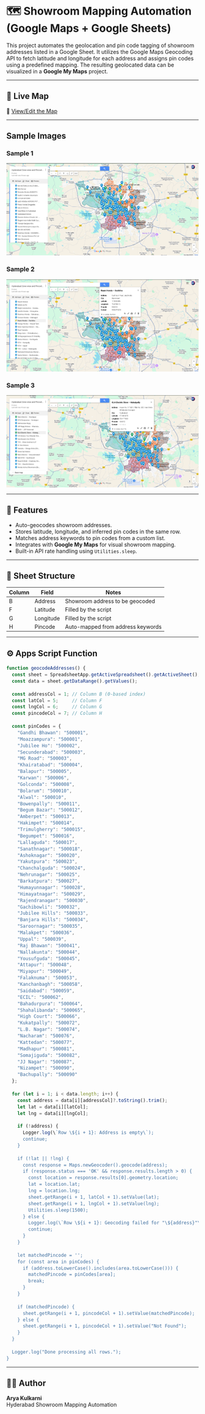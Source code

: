 
# 🗺️ Showroom Mapping Automation (Google Maps + Google Sheets)

This project automates the geolocation and pin code tagging of showroom addresses listed in a Google Sheet. It utilizes the Google Maps Geocoding API to fetch latitude and longitude for each address and assigns pin codes using a predefined mapping. The resulting geolocated data can be visualized in a **Google My Maps** project.

---

## 🔗 Live Map

📌 [View/Edit the Map](https://www.google.com/maps/d/edit?mid=1Vz0n_9QLu3TramjctQI6MB4CdhzbsJI&usp=sharing)

---

## Sample Images

### Sample 1
![Sample Image 1](Images/Image1.png)

### Sample 2
![Sample Image 2](Images/Image2.png)

### Sample 3
![Sample Image 2](Images/Image3.png)

---

## 🧩 Features

- Auto-geocodes showroom addresses.
- Stores latitude, longitude, and inferred pin codes in the same row.
- Matches address keywords to pin codes from a custom list.
- Integrates with **Google My Maps** for visual showroom mapping.
- Built-in API rate handling using `Utilities.sleep`.

---

## 📂 Sheet Structure

| Column | Field           | Notes                               |
|--------|------------------|-------------------------------------|
| B      | Address           | Showroom address to be geocoded     |
| F      | Latitude          | Filled by the script                |
| G      | Longitude         | Filled by the script                |
| H      | Pincode           | Auto-mapped from address keywords   |

---

## ⚙️ Apps Script Function

```javascript
function geocodeAddresses() {
  const sheet = SpreadsheetApp.getActiveSpreadsheet().getActiveSheet();
  const data = sheet.getDataRange().getValues();

  const addressCol = 1; // Column B (0-based index)
  const latCol = 5;     // Column F
  const lngCol = 6;     // Column G
  const pincodeCol = 7; // Column H

  const pinCodes = {
    "Gandhi Bhawan": "500001",
    "Moazzampura": "500001",
    "Jubilee Ho": "500002",
    "Secunderabad": "500003",
    "MG Road": "500003",
    "Khairatabad": "500004",
    "Balapur": "500005",
    "Karwan": "500006",
    "Golconda": "500008",
    "Bolarum": "500010",
    "Alwal": "500010",
    "Bowenpally": "500011",
    "Begum Bazar": "500012",
    "Amberpet": "500013",
    "Hakimpet": "500014",
    "Trimulgherry": "500015",
    "Begumpet": "500016",
    "Lallaguda": "500017",
    "Sanathnagar": "500018",
    "Ashoknagar": "500020",
    "Yakutpura": "500023",
    "Chanchalguda": "500024",
    "Nehrunagar": "500025",
    "Barkatpura": "500027",
    "Humayunnagar": "500028",
    "Himayatnagar": "500029",
    "Rajendranagar": "500030",
    "Gachibowli": "500032",
    "Jubilee Hills": "500033",
    "Banjara Hills": "500034",
    "Saroornagar": "500035",
    "Malakpet": "500036",
    "Uppal": "500039",
    "Raj Bhawan": "500041",
    "Nallakunta": "500044",
    "Yousufguda": "500045",
    "Attapur": "500048",
    "Miyapur": "500049",
    "Falaknuma": "500053",
    "Kanchanbagh": "500058",
    "Saidabad": "500059",
    "ECIL": "500062",
    "Bahadurpura": "500064",
    "Shahalibanda": "500065",
    "High Court": "500066",
    "Kukatpally": "500072",
    "L.B. Nagar": "500074",
    "Nacharam": "500076",
    "Kattedan": "500077",
    "Madhapur": "500081",
    "Somajiguda": "500082",
    "JJ Nagar": "500087",
    "Nizampet": "500090",
    "Bachupally": "500090"
  };

  for (let i = 1; i < data.length; i++) {
    const address = data[i][addressCol]?.toString().trim();
    let lat = data[i][latCol];
    let lng = data[i][lngCol];

    if (!address) {
      Logger.log(\`Row \${i + 1}: Address is empty\`);
      continue;
    }

    if (!lat || !lng) {
      const response = Maps.newGeocoder().geocode(address);
      if (response.status === 'OK' && response.results.length > 0) {
        const location = response.results[0].geometry.location;
        lat = location.lat;
        lng = location.lng;
        sheet.getRange(i + 1, latCol + 1).setValue(lat);
        sheet.getRange(i + 1, lngCol + 1).setValue(lng);
        Utilities.sleep(1500);
      } else {
        Logger.log(\`Row \${i + 1}: Geocoding failed for "\${address}"\`);
        continue;
      }
    }

    let matchedPincode = '';
    for (const area in pinCodes) {
      if (address.toLowerCase().includes(area.toLowerCase())) {
        matchedPincode = pinCodes[area];
        break;
      }
    }

    if (matchedPincode) {
      sheet.getRange(i + 1, pincodeCol + 1).setValue(matchedPincode);
    } else {
      sheet.getRange(i + 1, pincodeCol + 1).setValue("Not Found");
    }
  }

  Logger.log("Done processing all rows.");
}
```

---

## 🧑‍💻 Author

**Arya Kulkarni**  
Hyderabad Showroom Mapping Automation

